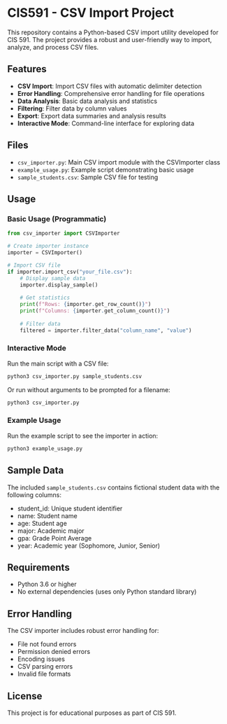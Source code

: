 # CIS591 - CSV Import Project

This repository contains a Python-based CSV import utility developed for CIS 591. The project provides a robust and user-friendly way to import, analyze, and process CSV files.

## Features

- **CSV Import**: Import CSV files with automatic delimiter detection
- **Error Handling**: Comprehensive error handling for file operations
- **Data Analysis**: Basic data analysis and statistics
- **Filtering**: Filter data by column values
- **Export**: Export data summaries and analysis results
- **Interactive Mode**: Command-line interface for exploring data

## Files

- `csv_importer.py`: Main CSV import module with the CSVImporter class
- `example_usage.py`: Example script demonstrating basic usage
- `sample_students.csv`: Sample CSV file for testing

## Usage

### Basic Usage (Programmatic)

```python
from csv_importer import CSVImporter

# Create importer instance
importer = CSVImporter()

# Import CSV file
if importer.import_csv("your_file.csv"):
    # Display sample data
    importer.display_sample()
    
    # Get statistics
    print(f"Rows: {importer.get_row_count()}")
    print(f"Columns: {importer.get_column_count()}")
    
    # Filter data
    filtered = importer.filter_data("column_name", "value")
```

### Interactive Mode

Run the main script with a CSV file:

```bash
python3 csv_importer.py sample_students.csv
```

Or run without arguments to be prompted for a filename:

```bash
python3 csv_importer.py
```

### Example Usage

Run the example script to see the importer in action:

```bash
python3 example_usage.py
```

## Sample Data

The included `sample_students.csv` contains fictional student data with the following columns:
- student_id: Unique student identifier
- name: Student name
- age: Student age
- major: Academic major
- gpa: Grade Point Average
- year: Academic year (Sophomore, Junior, Senior)

## Requirements

- Python 3.6 or higher
- No external dependencies (uses only Python standard library)

## Error Handling

The CSV importer includes robust error handling for:
- File not found errors
- Permission denied errors
- Encoding issues
- CSV parsing errors
- Invalid file formats

## License

This project is for educational purposes as part of CIS 591.

